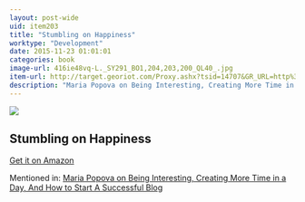 ```yaml
---
layout: post-wide
uid: item203
title: "Stumbling on Happiness"
worktype: "Development"
date: 2015-11-23 01:01:01
categories: book
image-url: 416ie48vq-L._SY291_BO1,204,203,200_QL40_.jpg
item-url: http://target.georiot.com/Proxy.ashx?tsid=14707&GR_URL=http%3A%2F%2Fwww.amazon.com%2FStumbling-Happiness-Daniel-Gilbert%2Fdp%2F1400077427%2F
description: "Maria Popova on Being Interesting, Creating More Time in a Day, And How to Start A Successful Blog"
---
```

<a href="http://target.georiot.com/Proxy.ashx?tsid=14707&GR_URL=http%3A%2F%2Fwww.amazon.com%2FStumbling-Happiness-Daniel-Gilbert%2Fdp%2F1400077427%2F" target="blank"><img src="../../../../img/thumbs/416ie48vq-L._SY291_BO1,204,203,200_QL40_.jpg" class="prod-img"></a>
<h2>Stumbling on Happiness</h2>
<p><a href="http://target.georiot.com/Proxy.ashx?tsid=14707&GR_URL=http%3A%2F%2Fwww.amazon.com%2FStumbling-Happiness-Daniel-Gilbert%2Fdp%2F1400077427%2F" target="blank">Get it on Amazon</a><p>
<p>Mentioned in: <a href="http://fourhourworkweek.com/2015/07/24/maria-popova-starting-a-successful-blog/" target="blank">Maria Popova on Being Interesting, Creating More Time in a Day, And How to Start A Successful Blog</a></p>
